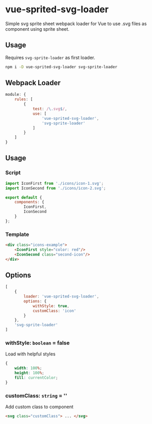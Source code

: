 # vue-sprited-svg-loader
Simple svg sprite sheet webpack loader for Vue to use .svg files as component using sprite sheet.

## Usage

Requires `svg-sprite-loader` as first loader.

```bash
npm i -D vue-sprited-svg-loader svg-sprite-loader
```
## Webpack Loader

```js
module: {
    rules: [
        {
            test: /\.svg$/,
            use: [
                'vue-sprited-svg-loader',
                'svg-sprite-loader'
            ]
        }
    ]
}
```

## Usage

### Script
```js
import IconFirst from './icons/icon-1.svg';
import IconSecond from './icons/icon-2.svg';

export default {
    components: {
        IconFirst,
        IconSecond
    }
};
```

### Template
```html
<div class="icons-example">
    <IconFirst style="color: red"/>
    <IconSecond class="second-icon"/>
</div>
```

## Options

```js
[
    {
        loader: 'vue-sprited-svg-loader',
        options: {
            withStyle: true,
            customClass: 'icon'
        }
    },
    'svg-sprite-loader'
]
```

### withStyle: `boolean` = false

Load with helpful styles

```css
{
    width: 100%;
    height: 100%;
    fill: currentColor;
}
```

### customClass: `string` = ''

Add custom class to component

```html
<svg class="customClass"> ... </svg>
```
